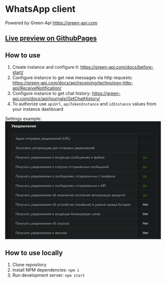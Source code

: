 # WhatsApp client

Powered by Green-Api https://green-api.com

## [Live preview on GithubPages](https://zoricmats.github.io/green-api/)

## How to use

1. Create instance and configure it: https://green-api.com/docs/before-start/
2. Configure instance to get new messages via http requests: https://green-api.com/docs/api/receiving/technology-http-api/ReceiveNotification/
3. Configure instance to get chat history: https://green-api.com/docs/api/journals/GetChatHistory/
4. To authorize use `apiUrl`, `apiTokenInstance` and `idInstance` values from your instance dashboard

Settings example:
![img.png](settings-example.png)



## How to use locally

1. Clone repository
2. Install NPM dependencies: `npm i`
3. Run development server: `npm start`